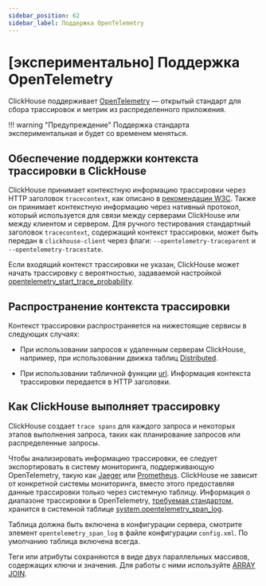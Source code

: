 ```yaml
---
sidebar_position: 62
sidebar_label: Поддержка OpenTelemetry
---
```


# [экспериментально] Поддержка OpenTelemetry

ClickHouse поддерживает [OpenTelemetry](https://opentelemetry.io/) — открытый стандарт для сбора трассировок и метрик из распределенного приложения.

!!! warning "Предупреждение"
Поддержка стандарта экспериментальная и будет со временем меняться.

## Обеспечение поддержки контекста трассировки в ClickHouse

ClickHouse принимает контекстную информацию трассировки через HTTP заголовок `tracecontext`, как описано в [рекомендации W3C](https://www.w3.org/TR/trace-context/). Также он принимает контекстную информацию через нативный протокол, который используется для связи между серверами ClickHouse или между клиентом и сервером. Для ручного тестирования стандартный заголовок `tracecontext`, содержащий контекст трассировки, может быть передан в `clickhouse-client` через флаги: `--opentelemetry-traceparent` и `--opentelemetry-tracestate`.

Если входящий контекст трассировки не указан, ClickHouse может начать трассировку с вероятностью, задаваемой настройкой [opentelemetry_start_trace_probability](../operations/settings/settings.md#opentelemetry-start-trace-probability).

## Распространение контекста трассировки

Контекст трассировки распространяется на нижестоящие сервисы в следующих случаях:

* При использовании запросов к удаленным серверам ClickHouse, например, при использовании движка таблиц [Distributed](../engines/table-engines/special/distributed.md).

* При использовании табличной функции [url](../sql-reference/table-functions/url.md). Информация контекста трассировки передается в HTTP заголовки.

## Как ClickHouse выполняет трассировку

ClickHouse создает `trace spans` для каждого запроса и некоторых этапов выполнения запроса, таких как планирование запросов или распределенные запросы.

Чтобы анализировать информацию трассировки, ее следует экспортировать в систему мониторинга, поддерживающую OpenTelemetry, такую как [Jaeger](https://jaegertracing.io/) или [Prometheus](https://prometheus.io/). ClickHouse не зависит от конкретной системы мониторинга, вместо этого предоставляя данные трассировки только через системную таблицу. Информация о диапазоне трассировки в OpenTelemetry, [требуемая стандартом](https://github.com/open-telemetry/opentelemetry-specification/blob/master/specification/overview.md#span), хранится в системной таблице [system.opentelemetry_span_log](../operations/system-tables/opentelemetry_span_log.md).

Таблица должна быть включена в конфигурации сервера, смотрите элемент `opentelemetry_span_log` в файле конфигурации `config.xml`. По умолчанию таблица включена всегда.

Теги или атрибуты сохраняются в виде двух параллельных массивов, содержащих ключи и значения. Для работы с ними используйте [ARRAY JOIN](../sql-reference/statements/select/array-join.md).

